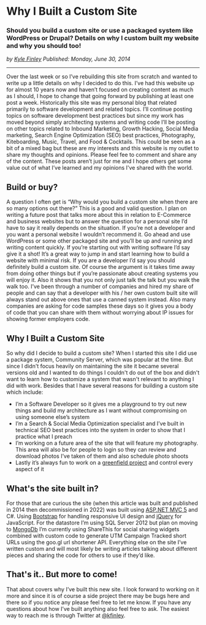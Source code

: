 # Why I Built a Custom Site
### Should you build a custom site or use a packaged system like WordPress or Drupal? Details on why I custom built my website and why you should too!


*<div class="article-meta-data"> by <span class="article-meta-author" itemprop="author"><a href="https://twitter.com/kfinley" target="_blank" title="kfinley on Twitter">Kyle Finley</a></span> Published: <time itemprop="pubdate" datetime="7/1/2014 12:50:53 AM">Monday, June 30, 2014</time></div>*

---

Over the last week or so I’ve rebuilding this site from scratch and wanted to write up a little details on why I decided to do this. I’ve had this website up for almost 10 years now and haven’t focused on creating content as much as I should, I hope to change that going forward by publishing at least one post a week. Historically this site was my personal blog that related primarily to software development and related topics. I’ll continue posting topics on software development best practices but since my work has moved beyond simply architecting systems and writing code I’ll be posting on other topics related to Inbound Marketing, Growth Hacking, Social Media marketing, Search Engine Optimization (SEO) best practices, Photography, Kiteboarding, Music, Travel, and Food & Cocktails. This could be seen as a bit of a mixed bag but these are my interests and this website is my outlet to share my thoughts and opinions. Please feel fee to comment and share any of the content. These posts aren’t just for me and I hope others get some value out of what I’ve learned and my opinions I've shared with the world.

## Build or buy?
A question I often get is “Why would you build a custom site when there are so many options out there?” This is a good and valid question. I plan on writing a future post that talks more about this in relation to E-Commerce and business websites but to answer the question for a personal site I’d have to say it really depends on the situation. If you’re not a developer and you want a personal website I wouldn’t recommend it. Go ahead and use WordPress or some other packaged site and you’ll be up and running and writing content quickly. If you’re starting out with writing software I’d say give it a shot! It’s a great way to jump in and start learning how to build a website with minimal risk. If you are a developer I’d say you should definitely build a custom site. Of course the argument is it takes time away from doing other things but if you’re passionate about creating systems you will enjoy it. Also it shows that you not only just talk the talk but you walk the walk too. I’ve been through a number of companies and hired my share of people and can say that a developer with his / her own custom built site will always stand out above ones that use a canned system instead. Also many companies are asking for code samples these days so it gives you a body of code that you can share with them without worrying about IP issues for showing former employers code.

## Why I Built a Custom Site
So why did I decide to build a custom site? When I started this site I did use a package system, Community Server, which was popular at the time. But since I didn't focus heavily on maintaining the site it became several versions old and I wanted to do things I couldn't do out of the box and didn't want to learn how to customize a system that wasn't relevant to anything I did with work. Besides that I have several reasons for building a custom site which include:

* I’m a Software Developer so it gives me a playground to try out new things and build my architecture as I want without compromising on using someone else’s system
* I’m a Search & Social Media Optimization specialist and I’ve built in technical SEO best practices into the system in order to show that I practice what I preach
* I’m working on a future area of the site that will feature my photography. This area will also be for people to login so they can review and download photos I’ve taken of them and also schedule photo shoots
* Lastly it’s always fun to work on a [greenfield project](http://en.wikipedia.org/wiki/Greenfield_project) and control every aspect of it

## What's the site built in?
For those that are curious the site (when this article was built and published in 2014 then decommissioned in 2022) was built using [ASP.NET MVC 5](http://www.asp.net/mvc/mvc5) and C#. Using [Bootstrap](http://getbootstrap.com/) for handling responsive UI design and [jQuery](http://jquery.com/) for JavaScript. For the datastore I’m using SQL Server 2012 but plan on moving to [MongoDb](http://www.mongodb.org/) I’m currently using ShareThis for social sharing widgets combined with custom code to generate UTM Campaign Tracked short URLs using the goo.gl url shortener API. Everything else on the site I’ve written custom and will most likely be writing articles talking about different pieces and sharing the code for others to use if they’d like.

## That's it.. But more to come!
That about covers why I’ve built this new site. I look forward to working on it more and since it is of course a side project there may be bugs here and there so if you notice any please feel free to let me know. If you have any questions about how I’ve built anything also feel free to ask. The easiest way to reach me is through Twitter at [@kfinley](https://twitter.com/kfinley).

